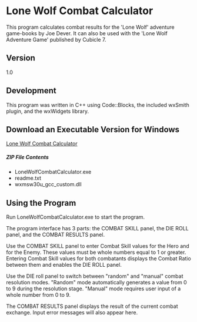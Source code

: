 # Lone Wolf Combat Calculator
This program calculates combat results for the 'Lone Wolf' adventure game-books by Joe Dever. It can also be used with the 'Lone Wolf Adventure Game' published by Cubicle 7.

## Version
1.0

## Development
This program was written in C++ using Code::Blocks, the included wxSmith plugin, and the wxWidgets library.

## Download an Executable Version for Windows
[Lone Wolf Combat Calculator](https://www.dropbox.com/s/e47y3g8rjnzcbou/LoneWolfCombatCalculator.zip?dl=0)

##### ZIP File Contents
- LoneWolfCombatCalculator.exe
- readme.txt
- wxmsw30u_gcc_custom.dll

## Using the Program
Run LoneWolfCombatCalculator.exe to start the program.

The program interface has 3 parts: the COMBAT SKILL panel, the DIE ROLL panel, and the COMBAT RESULTS panel.

Use the COMBAT SKILL panel to enter Combat Skill values for the Hero and for the Enemy. These values must be whole numbers equal to 1 or greater. Entering Combat Skill values for both combatants displays the Combat Ratio between them and enables the DIE ROLL panel.

Use the DIE roll panel to switch between "random" and "manual" combat resolution modes. "Random" mode automatically generates a value from 0 to 9 during the resolution stage. "Manual" mode requires user input of a whole number from 0 to 9.

The COMBAT RESULTS panel displays the result of the current combat exchange. Input error messages will also appear here.
